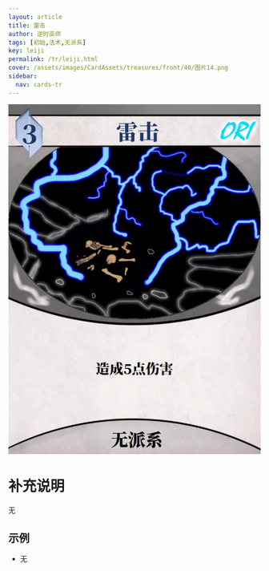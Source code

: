 ```yaml
---
layout: article
title: 雷击
author: 逆时巫师
tags: [初始,法术,无派系]
key: leiji
permalink: /tr/leiji.html
cover: /assets/images/CardAssets/treasures/front/40/图片14.png
sidebar:
  nav: cards-tr
---
```

![](/assets/images/CardAssets/treasures/front/40/图片14.png)

# 补充说明
无


## 示例
* 无